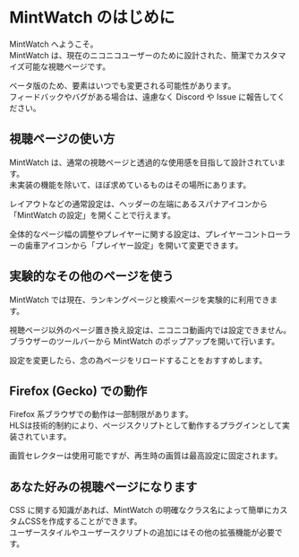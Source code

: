# MintWatch のはじめに

MintWatch へようこそ。  
MintWatch は、現在のニコニコユーザーのために設計された、簡潔でカスタマイズ可能な視聴ページです。

ベータ版のため、要素はいつでも変更される可能性があります。  
フィードバックやバグがある場合は、遠慮なく Discord や Issue に報告してください。

## 視聴ページの使い方

MintWatch は、通常の視聴ページと透過的な使用感を目指して設計されています。  
未実装の機能を除いて、ほぼ求めているものはその場所にあります。

レイアウトなどの通常設定は、ヘッダーの左端にあるスパナアイコンから「MintWatch の設定」を開くことで行えます。  

全体的なページ幅の調整やプレイヤーに関する設定は、プレイヤーコントローラーの歯車アイコンから「プレイヤー設定」を開いて変更できます。

## 実験的なその他のページを使う

MintWatch では現在、ランキングページと検索ページを実験的に利用できます。

視聴ページ以外のページ置き換え設定は、ニコニコ動画内では設定できません。  
ブラウザーのツールバーから MintWatch のポップアップを開いて行います。

設定を変更したら、念の為ページをリロードすることをおすすめします。

## Firefox (Gecko) での動作

Firefox 系ブラウザでの動作は一部制限があります。  
HLSは技術的制約により、ページスクリプトとして動作するプラグインとして実装されています。

画質セレクターは使用可能ですが、再生時の画質は最高設定に固定されます。

## あなた好みの視聴ページになります

CSS に関する知識があれば、MintWatch の明確なクラス名によって簡単にカスタムCSSを作成することができます。  
ユーザースタイルやユーザースクリプトの追加にはその他の拡張機能が必要です。